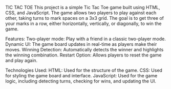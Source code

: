 TIC TAC TOE
This project is a simple Tic Tac Toe game built using HTML, CSS, and JavaScript. 
The game allows two players to play against each other, taking turns to mark spaces on a 3x3 grid. 
The goal is to get three of your marks in a row, either horizontally, vertically, or diagonally, to win the game.

Features:
Two-player mode: Play with a friend in a classic two-player mode.
Dynamic UI: The game board updates in real-time as players make their moves.
Winning Detection: Automatically detects the winner and highlights the winning combination.
Restart Option: Allows players to reset the game and play again.

Technologies Used:
HTML: Used for the structure of the game.
CSS: Used for styling the game board and interface.
JavaScript: Used for the game logic, including detecting turns, checking for wins, and updating the UI.
